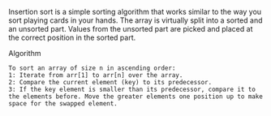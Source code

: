 Insertion sort is a simple sorting algorithm that works similar to the way you sort playing cards in your hands.
The array is virtually split into a sorted and an unsorted part.
Values from the unsorted part are picked and placed at the correct position in the sorted part.

Algorithm

    To sort an array of size n in ascending order:
    1: Iterate from arr[1] to arr[n] over the array.
    2: Compare the current element (key) to its predecessor.
    3: If the key element is smaller than its predecessor, compare it to the elements before. Move the greater elements one position up to make space for the swapped element.
